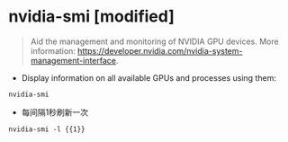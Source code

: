 # nvidia-smi [modified]

> Aid the management and monitoring of NVIDIA GPU devices.
> More information: <https://developer.nvidia.com/nvidia-system-management-interface>.

- Display information on all available GPUs and processes using them:

`nvidia-smi`

- 每间隔1秒刷新一次

`nvidia-smi -l {{1}}`
